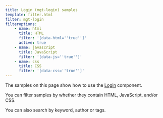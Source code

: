 ```yaml
---
title: Login (mgt-login) samples
template: filter.html
filter: mgt-login
filteroptions:
    - name: html
      title: HTML
      filter: '[data-html=''true'']'
      active: true
    - name: javascript
      title: JavaScript
      filter: '[data-js=''true'']'
    - name: css
      title: CSS
      filter: '[data-css=''true'']'
---
```

The samples on this page show how to use the [Login](https://docs.microsoft.com/graph/toolkit/components/login) component.

You can filter samples by whether they contain HTML, JavaScript, and/or CSS.

You can also search by keyword, author or tags.